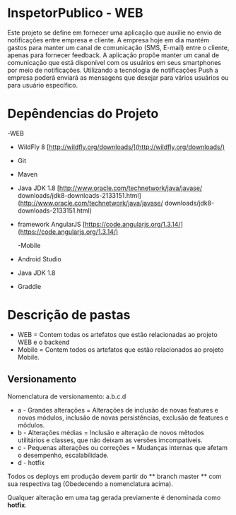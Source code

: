 # InspetorPublico - WEB
  Este projeto se define em fornecer uma aplicação que auxilie no envio de notificações entre empresa e cliente. A empresa hoje em dia mantém gastos para manter um canal de comunicação (SMS, E-mail) entre o cliente, apenas para fornecer feedback. A aplicação propõe manter um canal de comunicação que está disponível com os usuários em seus smartphones por meio de notificações. Utilizando a tecnologia de notificações Push a empresa poderá enviará as mensagens que desejar para vários usuários ou para usuário específico.

# Depêndencias do Projeto

  -WEB

* WildFly 8 [http://wildfly.org/downloads/](http://wildfly.org/downloads/)
* Git
* Maven
* Java JDK 1.8 [http://www.oracle.com/technetwork/java/javase/
downloads/jdk8-downloads-2133151.html](http://www.oracle.com/technetwork/java/javase/
downloads/jdk8-downloads-2133151.html)
* framework AngularJS [https://code.angularjs.org/1.3.14/](https://code.angularjs.org/1.3.14/)

  -Mobile
  
* Android Studio
* Java JDK 1.8
* Graddle

# Descrição de pastas
  - WEB = Contem todas os artefatos que estão relacionadas ao projeto WEB e o backend
  - Mobile = Contem todos os artefatos que estão relacionados ao projeto Mobile.


## Versionamento
Nomenclatura de versionamento:
a.b.c.d

* a - Grandes alterações = Alterações de inclusão de novas features e novos módulos, inclusão de novas persistências, exclusão de features e môdulos.
* b - Alterações médias = Inclusão e alteração de novos mêtodos utilitários e classes, que não deixam as versões imcompatíveis.
* c - Pequenas alterações ou correções = Mudanças internas que afetam o desempenho, escalabilidade.
* d - hotfix

Todos os deploys em produção devem partir do ** branch master ** com sua respectiva tag (Obedecendo a nomenclatura acima).

Qualquer alteração em uma tag gerada previamente é denominada como **hotfix**.


